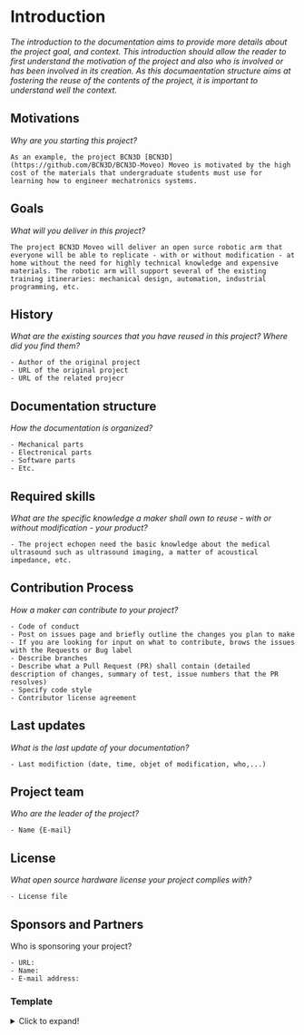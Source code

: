 # Introduction

*The introduction to the documentation aims to provide more details about the project goal, and context. This introduction should allow the reader to first understand the motivation of the project and also who is involved or has been involved in its creation. As this documaentation structure aims at fostering the reuse of the contents of the project, it is important to understand well the context.*

## Motivations

*Why are you starting this project?*

```
As an example, the project BCN3D [BCN3D](https://github.com/BCN3D/BCN3D-Moveo) Moveo is motivated by the high cost of the materials that undergraduate students must use for learning how to engineer mechatronics systems.
```

## Goals

*What will you deliver in this project?*

```
The project BCN3D Moveo will deliver an open surce robotic arm that everyone will be able to replicate - with or without modification - at home without the need for highly technical knowledge and expensive materials. The robotic arm will support several of the existing training itineraries: mechanical design, automation, industrial programming, etc.
```

## History

*What are the existing sources that you have reused in this project? Where did you find them?*

```
- Author of the original project
- URL of the original project
- URL of the related projecr
```

## Documentation structure

*How the documentation is organized?*

```
- Mechanical parts
- Electronical parts
- Software parts
- Etc.
```

## Required skills

*What are the specific knowledge a maker shall own to reuse - with or without modification - your product?*

```
- The project echopen need the basic knowledge about the medical ultrasound such as ultrasound imaging, a matter of acoustical impedance, etc.  
```

## Contribution Process

*How a maker can contribute to your project?*

```
- Code of conduct
- Post on issues page and briefly outline the changes you plan to make
- If you are looking for input on what to contribute, brows the issues with the Requests or Bug label
- Describe branches
- Describe what a Pull Request (PR) shall contain (detailed description of changes, summary of test, issue numbers that the PR resolves)
- Specify code style 
- Contributor license agreement
```

## Last updates 

*What is the last update of your documentation?*

```
- Last modifiction (date, time, objet of modification, who,...) 
```


## Project team

*Who are the leader of the project?*

```
- Name {E-mail}
```

## License

*What open source hardware license your project complies with?*

```
- License file
```

## Sponsors and Partners

Who is sponsoring your project?

```
- URL:
- Name:
- E-mail address:
```

### Template
<details>
  <summary>Click to expand!</summary>
  
  #### 1. Introduction
  1. Motivation
     * ...

 2. Goal
     * ...

  3. History
     * ...
  
     ...

</details>
